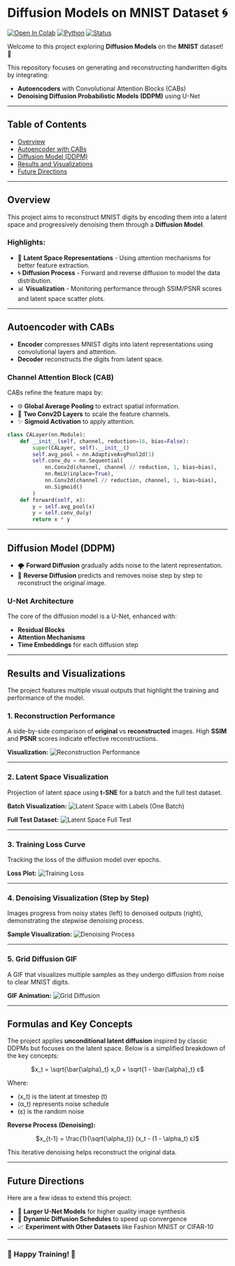 # **Diffusion Models on MNIST Dataset 🌀**

[![Open In Colab](https://colab.research.google.com/assets/colab-badge.svg)](https://colab.research.google.com/drive/14pAGmyrSIaKhb6eVCmHPOk8dlxQ-aydW?usp=sharing)
[![Python](https://img.shields.io/badge/python-3.7%20%7C%203.8%20%7C%203.9-blue)](https://www.python.org/downloads/release/python-380/)
[![Status](https://img.shields.io/badge/status-active-green)]()

Welcome to this project exploring **Diffusion Models** on the **MNIST** dataset! 🚀

This repository focuses on generating and reconstructing handwritten digits by integrating:
- **Autoencoders** with Convolutional Attention Blocks (CABs)
- **Denoising Diffusion Probabilistic Models (DDPM)** using U-Net

---

## **Table of Contents**
- [Overview](#overview)
- [Autoencoder with CABs](#autoencoder-with-cabs)
- [Diffusion Model (DDPM)](#diffusion-model-ddpm)
- [Results and Visualizations](#results-and-visualizations)
- [Future Directions](#future-directions)

---

## **Overview**
This project aims to reconstruct MNIST digits by encoding them into a latent space and progressively denoising them through a **Diffusion Model**.

### Highlights:
- 🧠 **Latent Space Representations** - Using attention mechanisms for better feature extraction.
- 🌀 **Diffusion Process** - Forward and reverse diffusion to model the data distribution.
- 📊 **Visualization** - Monitoring performance through SSIM/PSNR scores and latent space scatter plots.

---

## **Autoencoder with CABs**
- **Encoder** compresses MNIST digits into latent representations using convolutional layers and attention.
- **Decoder** reconstructs the digits from latent space.

### Channel Attention Block (CAB)
CABs refine the feature maps by:
- 🌐 **Global Average Pooling** to extract spatial information.
- 🔄 **Two Conv2D Layers** to scale the feature channels.
- ✨ **Sigmoid Activation** to apply attention.

```python
class CALayer(nn.Module):
    def __init__(self, channel, reduction=16, bias=False):
        super(CALayer, self).__init__()
        self.avg_pool = nn.AdaptiveAvgPool2d(1)
        self.conv_du = nn.Sequential(
            nn.Conv2d(channel, channel // reduction, 1, bias=bias),
            nn.ReLU(inplace=True),
            nn.Conv2d(channel // reduction, channel, 1, bias=bias),
            nn.Sigmoid()
        )
    def forward(self, x):
        y = self.avg_pool(x)
        y = self.conv_du(y)
        return x * y
```

---

## **Diffusion Model (DDPM)**
- 🌪️ **Forward Diffusion** gradually adds noise to the latent representation.
- 🌟 **Reverse Diffusion** predicts and removes noise step by step to reconstruct the original image.

### U-Net Architecture
The core of the diffusion model is a U-Net, enhanced with:
- **Residual Blocks**
- **Attention Mechanisms**
- **Time Embeddings** for each diffusion step

---

## **Results and Visualizations**
The project features multiple visual outputs that highlight the training and performance of the model.

### 1. **Reconstruction Performance**
A side-by-side comparison of **original** vs **reconstructed** images. High **SSIM** and **PSNR** scores indicate effective reconstructions.

**Visualization:**
![Reconstruction Performance](assets/latent_performance_reconstruction.png)

---

### 2. **Latent Space Visualization**
Projection of latent space using **t-SNE** for a batch and the full test dataset.

**Batch Visualization:**
![Latent Space with Labels (One Batch)](assets/Latent_Space_Visualization_with_Labels_one_batch.png)

**Full Test Dataset:**
![Latent Space Full Test](assets/Latent_Space_Visualization_with_Labels_full_test.png)

---

### 3. **Training Loss Curve**
Tracking the loss of the diffusion model over epochs.

**Loss Plot:**
![Training Loss](assets/diffusion_tarin_loss.png)

---

### 4. **Denoising Visualization (Step by Step)**
Images progress from noisy states (left) to denoised outputs (right), demonstrating the stepwise denoising process.

**Sample Visualization:**
![Denoising Process](assets/sample_denoising_x1000_to_x0.png)

---

### 5. **Grid Diffusion GIF**
A GIF that visualizes multiple samples as they undergo diffusion from noise to clear MNIST digits.

**GIF Animation:**
![Grid Diffusion](assets/grid_diffusion_gif.gif)

---

## **Formulas and Key Concepts**
The project applies **unconditional latent diffusion** inspired by classic DDPMs but focuses on the latent space. Below is a simplified breakdown of the key concepts:

<p align="center">
$x_t = \sqrt{\bar{\alpha}_t} x_0 + \sqrt{1 - \bar{\alpha}_t} ε$
</p>

Where:
- \(x_t\) is the latent at timestep \(t\)
- \(α_t\) represents noise schedule
- \(ε\) is the random noise

**Reverse Process (Denoising):**
<p align="center">
$x_{t-1} = \frac{1}{\sqrt{\alpha_t}} (x_t - (1 - \alpha_t) ε)$
</p>

This iterative denoising helps reconstruct the original data.

---

## **Future Directions**
Here are a few ideas to extend this project:
- 🧱 **Larger U-Net Models** for higher quality image synthesis
- 🔄 **Dynamic Diffusion Schedules** to speed up convergence
- 📈 **Experiment with Other Datasets** like Fashion MNIST or CIFAR-10

---

### 🚀 Happy Training! 🧠

